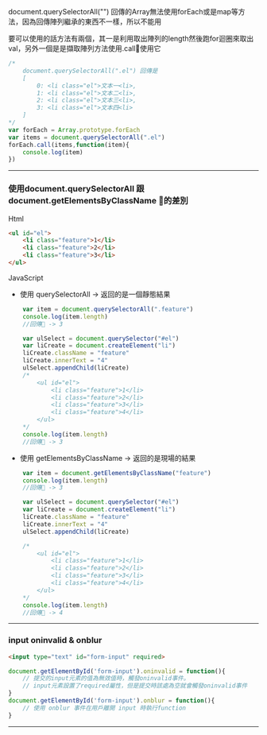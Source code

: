 document.querySelectorAll("") 回傳的Array無法使用forEach或是map等方法，因為回傳陣列繼承的東西不一樣，所以不能用

要可以使用的話方法有兩個，其一是利用取出陣列的length然後跑for迴圈來取出val，另外一個是是擷取陣列方法使用.call使用它
```js
/*
    document.querySelectorAll(".el") 回傳是
    [
        0: <li class="el">文本一<li>,
        1: <li class="el">文本二<li>,
        2: <li class="el">文本三<li>,
        3: <li class="el">文本四<li>
    ]
*/
var forEach = Array.prototype.forEach
var items = document.querySelectorAll(".el")
forEach.call(items,function(item){
    console.log(item)
})
```
---
### 使用document.querySelectorAll 跟 document.getElementsByClassName 的差別
Html
```html
<ul id="el">
    <li class="feature">1</li>
    <li class="feature">2</li>
    <li class="feature">3</li>
</ul>
```
JavaScript
- 使用 querySelectorAll -> 返回的是一個靜態結果
```js
    var item = document.querySelectorAll(".feature")
    console.log(item.length)
    //回傳 -> 3

    var ulSelect = document.querySelector("#el")
    var liCreate = document.createElement("li")
    liCreate.className = "feature"
    liCreate.innerText = "4"
    ulSelect.appendChild(liCreate)
    /*
        <ul id="el">
            <li class="feature">1</li>
            <li class="feature">2</li>
            <li class="feature">3</li>
            <li class="feature">4</li>
        </ul>
    */
    console.log(item.length)
    //回傳 -> 3
```
- 使用 getElementsByClassName -> 返回的是現場的結果
```js
    var item = document.getElementsByClassName("feature")
    console.log(item.length)
    //回傳 -> 3

    var ulSelect = document.querySelector("#el")
    var liCreate = document.createElement("li")
    liCreate.className = "feature"
    liCreate.innerText = "4"
    ulSelect.appendChild(liCreate)

    /*
        <ul id="el">
            <li class="feature">1</li>
            <li class="feature">2</li>
            <li class="feature">3</li>
            <li class="feature">4</li>
        </ul>
    */
    console.log(item.length)
    //回傳 -> 4
```

---
### input oninvalid & onblur 
```html
<input type="text" id="form-input" required>
```
```js
document.getElementById('form-input').oninvalid = function(){
    // 提交的input元素的值為無效值時，觸發oninvalid事件。
    // input元素設置了required屬性，但是提交時該處為空就會觸發oninvalid事件
}
document.getElementById('form-input').onblur = function(){
    // 使用 onblur 事件在用戶離開 input 時執行function
}
```

---